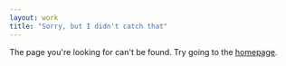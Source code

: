 ```yaml
---
layout: work
title: "Sorry, but I didn't catch that"
---  
```


The page you're looking for can't be found. Try going to the [homepage](/).

